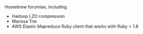 Homebrew forumlae, including

- Hadoop LZO compression
- Marissa Trie
- AWS Elastic Mapreduce Ruby client that works with Ruby > 1.8
